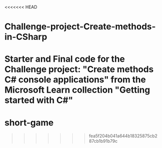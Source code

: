 <<<<<<< HEAD
# Challenge-project-Create-methods-in-CSharp

Starter and Final code for the Challenge project: "Create methods C# console applications" from the Microsoft Learn collection "Getting started with C#"
=======
# short-game
>>>>>>> fea5f204b041a644b18325875cb287cb1b91b79c
